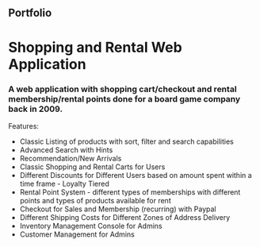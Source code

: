 ## Portfolio

# Shopping and Rental Web Application

### A web application with shopping cart/checkout and rental membership/rental points done for a board game company back in 2009.

Features:
* Classic Listing of products with sort, filter and search capabilities
* Advanced Search with Hints
* Recommendation/New Arrivals
* Classic Shopping and Rental Carts for Users
* Different Discounts for Different Users based on amount spent within a time frame - Loyalty Tiered
* Rental Point System - different types of memberships with different points and types of products available for rent
* Checkout for Sales and Membership (recurring) with Paypal
* Different Shipping Costs for Different Zones of Address Delivery
* Inventory Management Console for Admins
* Customer Management for Admins

